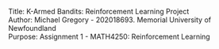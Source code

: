 Title: K-Armed Bandits: Reinforcement Learning Project   
Author: Michael Gregory - 202018693. Memorial University of Newfoundland  
Purpose: Assignment 1 - MATH4250: Reinforcement Learning  

